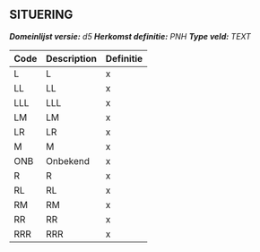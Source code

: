 ﻿## SITUERING

*__Domeinlijst versie:__ d5*
*__Herkomst definitie:__ PNH*
*__Type veld:__ TEXT*

|__Code__ |__Description__ |__Definitie__	|
|	---	|	---	|   ---	| 
| L | L | x |
| LL | LL | x |
| LLL | LLL | x |
| LM | LM | x |
| LR | LR | x |
| M | M | x |
| ONB | Onbekend | x |
| R | R | x |
| RL | RL | x |
| RM | RM | x |
| RR | RR | x |
| RRR | RRR | x |
